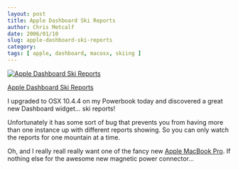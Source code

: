 ```yaml
---
layout: post
title: Apple Dashboard Ski Reports
author: Chris Metcalf
date: 2006/01/10
slug: apple-dashboard-ski-reports
category: 
tags: [ apple, dashboard, macosx, skiing ]
---
```


<a href="http://www.flickr.com/photos/chrismetcalf/85133114/" title="Apple Dashboard Ski Reports"><img src="http://static.flickr.com/43/85133114_b7e950e96c.jpg" alt="Apple Dashboard Ski Reports" class="flickrphoto" /></a>

<a href="http://www.flickr.com/photos/chrismetcalf/85133114/" class="photocaption">Apple Dashboard Ski Reports</a>

I upgraded to OSX 10.4.4 on my Powerbook today and discovered a great new Dashboard widget... ski reports!

Unfortunately it has some sort of bug that prevents you from having more than one instance up with different reports showing. So you can only watch the reports for one mountain at a time.

Oh, and I really reall really want one of the fancy new <a href="http://www.apple.com/macbookpro/">Apple MacBook Pro</a>. If nothing else for the awesome new magnetic power connector...
